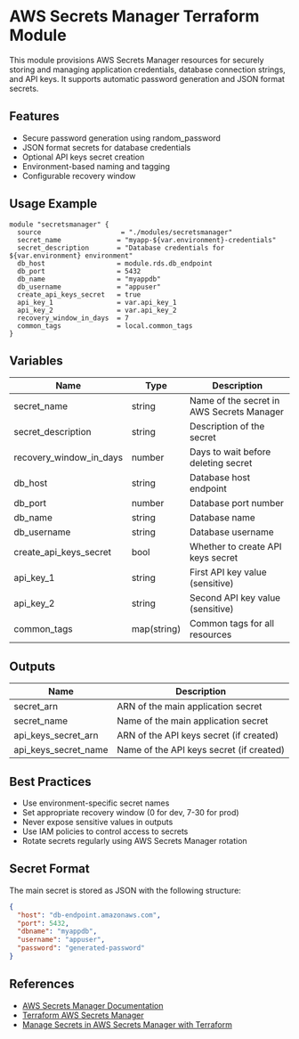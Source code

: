 # AWS Secrets Manager Terraform Module

This module provisions AWS Secrets Manager resources for securely storing and managing application credentials, database connection strings, and API keys. It supports automatic password generation and JSON format secrets.

## Features
- Secure password generation using random_password
- JSON format secrets for database credentials
- Optional API keys secret creation
- Environment-based naming and tagging
- Configurable recovery window

## Usage Example
```hcl
module "secretsmanager" {
  source                    = "./modules/secretsmanager"
  secret_name              = "myapp-${var.environment}-credentials"
  secret_description       = "Database credentials for ${var.environment} environment"
  db_host                  = module.rds.db_endpoint
  db_port                  = 5432
  db_name                  = "myappdb"
  db_username              = "appuser"
  create_api_keys_secret   = true
  api_key_1                = var.api_key_1
  api_key_2                = var.api_key_2
  recovery_window_in_days  = 7
  common_tags              = local.common_tags
}
```

## Variables
| Name                    | Type         | Description                                 |
|-------------------------|--------------|---------------------------------------------|
| secret_name             | string       | Name of the secret in AWS Secrets Manager   |
| secret_description      | string       | Description of the secret                   |
| recovery_window_in_days | number       | Days to wait before deleting secret         |
| db_host                 | string       | Database host endpoint                      |
| db_port                 | number       | Database port number                        |
| db_name                 | string       | Database name                               |
| db_username             | string       | Database username                           |
| create_api_keys_secret  | bool         | Whether to create API keys secret           |
| api_key_1               | string       | First API key value (sensitive)             |
| api_key_2               | string       | Second API key value (sensitive)            |
| common_tags             | map(string)  | Common tags for all resources               |

## Outputs
| Name                | Description                                 |
|---------------------|---------------------------------------------|
| secret_arn          | ARN of the main application secret          |
| secret_name         | Name of the main application secret         |
| api_keys_secret_arn | ARN of the API keys secret (if created)     |
| api_keys_secret_name| Name of the API keys secret (if created)    |

## Best Practices
- Use environment-specific secret names
- Set appropriate recovery window (0 for dev, 7-30 for prod)
- Never expose sensitive values in outputs
- Use IAM policies to control access to secrets
- Rotate secrets regularly using AWS Secrets Manager rotation

## Secret Format
The main secret is stored as JSON with the following structure:
```json
{
  "host": "db-endpoint.amazonaws.com",
  "port": 5432,
  "dbname": "myappdb",
  "username": "appuser",
  "password": "generated-password"
}
```

## References
- [AWS Secrets Manager Documentation](https://docs.aws.amazon.com/secretsmanager/latest/userguide/intro.html)
- [Terraform AWS Secrets Manager](https://registry.terraform.io/providers/hashicorp/aws/latest/docs/resources/secretsmanager_secret)
- [Manage Secrets in AWS Secrets Manager with Terraform](https://medium.com/@karan1902/manage-secrets-in-aws-secrets-manager-with-terraform-bfdbc5aae257) 